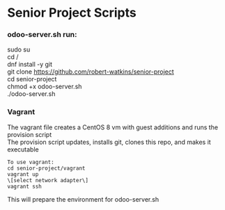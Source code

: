 # Senior Project Scripts  
### odoo-server.sh run:  
sudo su  
cd /  
dnf install -y git  
git clone https://github.com/robert-watkins/senior-project  
cd senior-project  
chmod +x odoo-server.sh  
./odoo-server.sh  
  
### Vagrant
The vagrant file creates a CentOS 8 vm with guest additions and runs the provision script  
The provision script updates, installs git, clones this repo, and makes it executable  
  
`To use vagrant:`  
`cd senior-project/vagrant`  
`vagrant up`  
`\[select network adapter\]`  
`vagrant ssh`  
  
This will prepare the environment for odoo-server.sh  